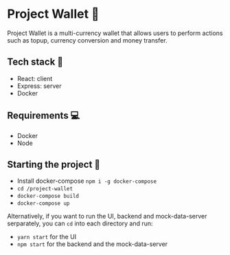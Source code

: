 # Project Wallet 👛

Project Wallet is a multi-currency wallet that allows users to perform actions such as topup, currency conversion and money transfer.

## Tech stack 🔨
- React: client
- Express: server
- Docker

## Requirements 💻
- Docker
- Node

## Starting the project 🏃
- Install docker-compose `npm i -g docker-compose`
- `cd /project-wallet`
- `docker-compose build`
- `docker-compose up`

Alternatively, if you want to run the UI, backend and mock-data-server serparately, you can `cd` into each directory and run:
- `yarn start` for the UI
- `npm start` for the backend and the mock-data-server

